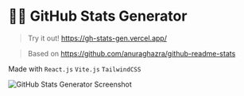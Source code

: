 # 👨‍💻 GitHub Stats Generator

> Try it out! https://gh-stats-gen.vercel.app/

> Based on https://github.com/anuraghazra/github-readme-stats

Made with `React.js` `Vite.js` `TailwindCSS`

![GitHub Stats Generator Screenshot](https://user-images.githubusercontent.com/69457996/129446237-ff7622db-a6d5-4494-a5f7-5815d906d6d3.png)
